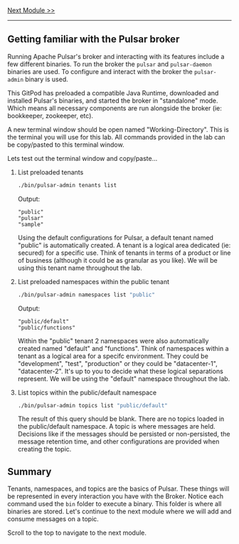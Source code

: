 [Next Module >>](/lab1/pub-sub.md)

---

## Getting familiar with the Pulsar broker

Running Apache Pulsar's broker and interacting with its features include a few different binaries. To run the broker the `pulsar` and `pulsar-daemon` binaries are used. To configure and interact with the broker the `pulsar-admin` binary is used.

This GitPod has preloaded a compatible Java Runtime, downloaded and installed Pulsar's binaries, and started the broker in "standalone" mode. Which means all necessary components are run alongside the broker (ie: bookkeeper, zookeeper, etc).

A new terminal window should be open named "Working-Directory". This is the terminal you will use for this lab. All commands provided in the lab can be copy/pasted to this terminal window.

Lets test out the terminal window and copy/paste...

1. List preloaded tenants

    ```bash
    ./bin/pulsar-admin tenants list
    ```

    Output:

    ```logs
    "public"
    "pulsar"
    "sample"
    ```

    Using the default configurations for Pulsar, a default tenant named "public" is automatically created. A tenant is a logical area dedicated (ie: secured) for a specific use. Think of tenants in terms of a product or line of business (although it could be as granular as you like). We will be using this tenant name throughout the lab.

1. List preloaded namespaces within the public tenant

    ```bash
    ./bin/pulsar-admin namespaces list "public"
    ```

    Output:

    ```logs
    "public/default"
    "public/functions"
    ```

    Within the "public" tenant 2 namespaces were also automatically created named "default" and "functions". Think of namespaces within a tenant as a logical area for a specifc environment. They could be "development", "test", "production" or they could be "datacenter-1", "datacenter-2". It's up to you to decide what these logical separations represent. We will be using the "default" namespace throughout the lab.

1. List topics within the public/default namespace

    ```bash
    ./bin/pulsar-admin topics list "public/default"
    ```

    The result of this query should be blank. There are no topics loaded in the public/default namespace. A topic is where messages are held. Decisions like if the messages should be persisted or non-persisted, the message retention time, and other configurations are provided when creating the topic.

## Summary

Tenants, namespaces, and topics are the basics of Pulsar. These things will be represented in every interaction you have with the Broker. Notice each command used the `bin` folder to execute a binary. This folder is where all binaries are stored. Let's continue to the next module where we will add and consume messages on a topic.

Scroll to the top to navigate to the next module.
